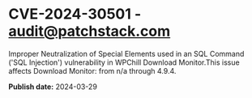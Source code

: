# CVE-2024-30501 - audit@patchstack.com

Improper Neutralization of Special Elements used in an SQL Command ('SQL Injection') vulnerability in WPChill Download Monitor.This issue affects Download Monitor: from n/a through 4.9.4.



**Publish date:** 2024-03-29
